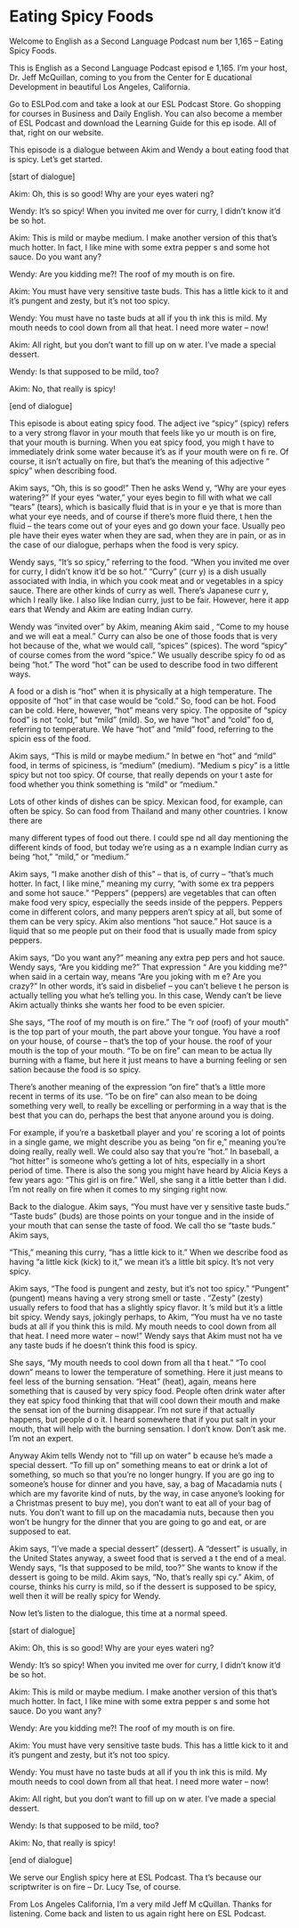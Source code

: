 # Eating Spicy Foods

Welcome to English as a Second Language Podcast num ber 1,165 – Eating Spicy Foods.

This is English as a Second Language Podcast episod e 1,165. I’m your host, Dr. Jeff McQuillan, coming to you from the Center for E ducational Development in beautiful Los Angeles, California.

Go to ESLPod.com and take a look at our ESL Podcast  Store. Go shopping for courses in Business and Daily English. You can also  become a member of ESL Podcast and download the Learning Guide for this ep isode. All of that, right on our website.

This episode is a dialogue between Akim and Wendy a bout eating food that is spicy. Let’s get started.

[start of dialogue]

Akim: Oh, this is so good! Why are your eyes wateri ng?

Wendy: It’s so spicy! When you invited me over for curry, I didn’t know it’d be so hot.

Akim: This is mild or maybe medium. I make another version of this that’s much hotter. In fact, I like mine with some extra pepper s and some hot sauce. Do you want any?

Wendy: Are you kidding me?! The roof of my mouth is  on fire.

Akim: You must have very sensitive taste buds. This  has a little kick to it and it’s pungent and zesty, but it’s not too spicy.

Wendy: You must have no taste buds at all if you th ink this is mild. My mouth needs to cool down from all that heat. I need more water – now!

Akim: All right, but you don’t want to fill up on w ater. I’ve made a special dessert.

Wendy: Is that supposed to be mild, too?

Akim: No, that really is spicy!

[end of dialogue]

This episode is about eating spicy food. The adject ive “spicy” (spicy) refers to a very strong flavor in your mouth that feels like yo ur mouth is on fire, that your mouth is burning. When you eat spicy food, you migh t have to immediately drink some water because it’s as if your mouth were on fi re. Of course, it isn’t actually on fire, but that’s the meaning of this adjective “ spicy” when describing food.

Akim says, “Oh, this is so good!” Then he asks Wend y, “Why are your eyes watering?” If your eyes “water,” your eyes begin to  fill with what we call “tears” (tears), which is basically fluid that is in your e ye that is more than what your eye needs, and of course if there’s more fluid there, t hen the fluid – the tears come out of your eyes and go down your face. Usually peo ple have their eyes water when they are sad, when they are in pain, or as in the case of our dialogue, perhaps when the food is very spicy.

Wendy says, “It’s so spicy,” referring to the food.  “When you invited me over for curry, I didn’t know it’d be so hot.” “Curry” (curr y) is a dish usually associated with India, in which you cook meat and or vegetables in a spicy sauce. There are other kinds of curry as well. There’s Japanese curr y, which I really like. I also like Indian curry, just to be fair. However, here it app ears that Wendy and Akim are eating Indian curry.

Wendy was “invited over” by Akim, meaning Akim said , “Come to my house and we will eat a meal.” Curry can also be one of those  foods that is very hot because of the, what we would call, “spices” (spices). The word “spicy” of course comes from the word “spice.” We usually describe spicy fo od as being “hot.” The word “hot” can be used to describe food in two different  ways.

A food or a dish is “hot” when it is physically at a high temperature. The opposite of “hot” in that case would be “cold.” So, food can  be hot. Food can be cold. Here, however, “hot” means very spicy. The opposite  of “spicy food” is not “cold,” but “mild” (mild). So, we have “hot” and “cold” foo d, referring to temperature. We have “hot” and “mild” food, referring to the spicin ess of the food.

Akim says, “This is mild or maybe medium.” In betwe en “hot” and “mild” food, in terms of spiciness, is “medium” (medium). “Medium s picy” is a little spicy but not too spicy. Of course, that really depends on your t aste for food whether you think something is “mild” or “medium.”

Lots of other kinds of dishes can be spicy. Mexican  food, for example, can often be spicy. So can food from Thailand and many other countries. I know there are

many different types of food out there. I could spe nd all day mentioning the different kinds of food, but today we’re using as a n example Indian curry as being “hot,” “mild,” or “medium.”

Akim says, “I make another dish of this” – that is,  of curry – “that’s much hotter. In fact, I like mine,” meaning my curry, “with some ex tra peppers and some hot sauce.” “Peppers” (peppers) are vegetables that can  often make food very spicy, especially the seeds inside of the peppers. Peppers  come in different colors, and many peppers aren’t spicy at all, but some of them can be very spicy. Akim also mentions “hot sauce.” Hot sauce is a liquid that so me people put on their food that is usually made from spicy peppers.

Akim says, “Do you want any?” meaning any extra pep pers and hot sauce. Wendy says, “Are you kidding me?” That expression “ Are you kidding me?” when said in a certain way, means “Are you joking with m e? Are you crazy?” In other words, it’s said in disbelief – you can’t believe t he person is actually telling you what he’s telling you. In this case, Wendy can’t be lieve Akim actually thinks she wants her food to be even spicier.

She says, “The roof of my mouth is on fire.” The “r oof (roof) of your mouth” is the top part of your mouth, the part above your tongue.  You have a roof on your house, of course – that’s the top of your house. the roof of your mouth is the top of your mouth. “To be on fire” can mean to be actua lly burning with a flame, but here it just means to have a burning feeling or sen sation because the food is so spicy.

There’s another meaning of the expression “on fire”  that’s a little more recent in terms of its use. “To be on fire” can also mean to be doing something very well, to really be excelling or performing in a way that is the best that you can do, perhaps the best that anyone around you is doing.

For example, if you’re a basketball player and you’ re scoring a lot of points in a single game, we might describe you as being “on fir e,” meaning you’re doing really, really well. We could also say that you’re “hot.” In baseball, a “hot hitter” is someone who’s getting a lot of hits, especially in a short period of time. There is also the song you might have heard by Alicia Keys a  few years ago: “This girl is on fire.” Well, she sang it a little better than I did. I’m not really on fire when it comes to my singing right now.

Back to the dialogue. Akim says, “You must have ver y sensitive taste buds.” “Taste buds” (buds) are those points on your tongue  and in the inside of your mouth that can sense the taste of food. We call tho se “taste buds.” Akim says,

“This,” meaning this curry, “has a little kick to it.” When we describe food as having “a little kick (kick) to it,” we mean it’s a  little bit spicy. It’s not very spicy.

Akim says, “The food is pungent and zesty, but it’s  not too spicy.” “Pungent” (pungent) means having a very strong smell or taste . “Zesty” (zesty) usually refers to food that has a slightly spicy flavor. It ’s mild but it’s a little bit spicy. Wendy says, jokingly perhaps, to Akim, “You must ha ve no taste buds at all if you think this is mild. My mouth needs to cool down  from all that heat. I need more water – now!” Wendy says that Akim must not ha ve any taste buds if he doesn’t think this food is spicy.

She says, “My mouth needs to cool down from all tha t heat.” “To cool down” means to lower the temperature of something. Here it just means to feel less of the burning sensation. “Heat” (heat), again, means here something that is caused by very spicy food. People often drink water after they eat spicy food thinking that that will cool down their mouth and make the sensat ion of the burning disappear. I’m not sure if that actually happens, but people d o it. I heard somewhere that if you put salt in your mouth, that will help with the  burning sensation. I don’t know. Don’t ask me. I’m not an expert.

Anyway Akim tells Wendy not to “fill up on water” b ecause he’s made a special dessert. “To fill up on” something means to eat or drink a lot of something, so much so that you’re no longer hungry. If you are go ing to someone’s house for dinner and you have, say, a bag of Macadamia nuts ( which are my favorite kind of nuts, by the way, in case anyone’s looking for a  Christmas present to buy me), you don’t want to eat all of your bag of nuts. You don’t want to fill up on the macadamia nuts, because then you won’t be hungry for the dinner that you are going to go and eat, or are supposed to eat.

Akim says, “I’ve made a special dessert” (dessert).  A “dessert” is usually, in the United States anyway, a sweet food that is served a t the end of a meal. Wendy says, “Is that supposed to be mild, too?” She wants  to know if the dessert is going to be mild. Akim says, “No, that’s really spi cy.” Akim, of course, thinks his curry is mild, so if the dessert is supposed to be spicy, well then it will be really spicy for Wendy.

Now let’s listen to the dialogue, this time at a normal speed.

[start of dialogue]

Akim: Oh, this is so good! Why are your eyes wateri ng?

Wendy: It’s so spicy! When you invited me over for curry, I didn’t know it’d be so hot.

Akim: This is mild or maybe medium. I make another version of this that’s much hotter. In fact, I like mine with some extra pepper s and some hot sauce. Do you want any?

Wendy: Are you kidding me?! The roof of my mouth is  on fire.

Akim: You must have very sensitive taste buds. This  has a little kick to it and it’s pungent and zesty, but it’s not too spicy.

Wendy: You must have no taste buds at all if you th ink this is mild. My mouth needs to cool down from all that heat. I need more water – now!

Akim: All right, but you don’t want to fill up on w ater. I’ve made a special dessert.

Wendy: Is that supposed to be mild, too?

Akim: No, that really is spicy!

[end of dialogue]

We serve our English spicy here at ESL Podcast. Tha t’s because our scriptwriter is on fire – Dr. Lucy Tse, of course.

From Los Angeles California, I’m a very mild Jeff M cQuillan. Thanks for listening. Come back and listen to us again right here on ESL Podcast.


